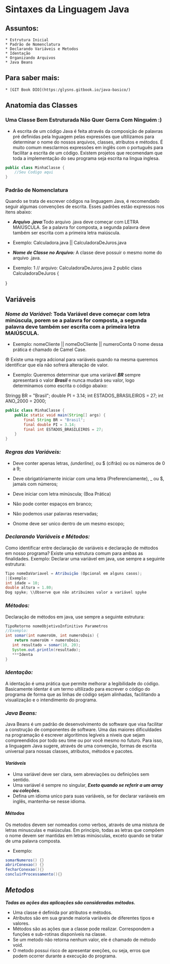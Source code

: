 # Sintaxes da Linguagem Java

## Assuntos:
    * Estrutura Inicial
    * Padrão de Nomenclatura
    * Declarando Variáveis e Metodos
    * Identação
    * Organizando Arquivos
    * Java Beans

## Para saber mais:
    * [GIT Book DIO](https:/glysns.gitbook.io/java-basico/)

## Anatomia das Classes
### Uma Classe Bem Estruturada Não Quer Gerra Com Ninguém :)


* A escrita de um código Java é feita através da composição de palavras pré definidas pela lnguagem pelas expressões que ultilizamos para determinar o nome do nossos arquivos, classes, atributos e métodos.
É muito comum mesclarmos expressões em inglês com o português para facilitar a escrita de um código. Existem projetos que recomendam que toda a implementação do seu programa seja escrita na lingua inglesa.
~~~java
public class MinhaClasse {
    //Seu Codigo aqui
}
~~~ 
### Padrão de Nomenclatura
Quando se trata de escrever códigos na linguagem Java, é recomendado seguir algumas convenções de escrita. Esses padrões estão expressos nos itens abaixo:
* ***Arquivo .java***:Todo arquivo .java deve começar com LETRA MAIÚSCULA.
Se a palavra for composta, a segunda palavra deve também ser escrita com a primeira letra maiúscula.
- Exemplo: Calculadora.java || CalculadoraDeJuros.java
* ***Nome de Classe no Arquivo:*** A classe deve possuir o mesmo nome do arquivo .java.
- Exemplo: 
1 // arquivo: CalculadoraDeJuros.java
2 public class CalculadoraDeJuros {

}

## Variáveis
### ***Nome da Variável:*** Toda Variável deve começar com letra minúscula, porem se a palavra for composta, a segunda palavra deve também ser escrita com a primeira letra MAIÚSCULA.
- Exemplo: nomeCliente || nomeDoCliente || numeroConta
O nome dessa prática é chamado de Camel Case.

&#8471; Existe uma regra adcional para variáveis quando na mesma queremos identificar que ela não sofrerá alteração de valor.
- Exemplo: Queremos determinar que uma variável ***BR*** sempre apresentará o valor ***Brasil*** e nunca mudará seu valor, logo determinamos como escrita o código abaixo:


Stringg BR = "Brasil";
double PI = 3.14;
int ESTADOS_BRASILEIROS = 27;
int ANO_2000 = 2000;

~~~java
public class MinhaClasse { 
    public static void main(String[] args) {
        final String BR = "Brasil";
        final double PI = 3.14;
        final int ESTADOS_BRASILEIROS = 27;
    }
}
~~~

### ***Regras das Variáveis:***
- Deve conter apenas letras, _(underline)_, ou $ (cifrão) ou os números de 0 a 9;

- Deve obrigatóriamente iniciar com uma letra (Preferenciamente), _ ou $, jamais com números;
- Deve iniciar com letra minúscula; (Boa Prática)
- Não pode conter espaços em branco;
- Não podemos usar palavras reservadas;
- Onome deve ser unico dentro de um mesmo escopo;
### ***Declarando Variáveis e Métodos:***
Como identificar entre declaração de variáveis e declaração de métodos em nosso programa? Existe uma estrutura comum para ambas as finalidades.
Exemplo:
Declarar uma variável em java, use sempre a seguinte estrutura:
~~~java
Tipo nomeDaVariavel = Atribuição (Opcional em alguns casos);
||Exemplo:
int idade = 10;
double altura = 1.80;
Dog spyke; \\Observe que não atribuimos valor a variável spyke
~~~
### ***Métodos:***
Declaração de métodos em java, use sempre a seguinte estrutura:
~~~java
TipoRetorno nomeObjetivoInfinitivo Parametros
//Exemplo:
int somar(int numeroUm, int numeroDois) {
    return numeroUm + numeroDois;    
   int resultado = somar(10, 20);
   System.out.println(resultado);
   ***Identa
}
~~~
### ***Identação:***
A identação é uma prática que permite melhorar a legibilidade do código.
Basicamente identar é um termo ultilizado para escrever o código do programa de forma que as linhas de código sejam alinhadas, facilitando a visualização e o intendimento do programa.

### ***Java Beans:***
Java Beans é um padrão de desenvolvimento de software que visa facilitar a construção de componentes de software.
Uma das maiores dificuldades na programação é escrever algoritimos legíveis a niveis que sejam compreendidos por todo seu time ou por você mesmo no futuro. Para isso, a linguagem Java sugere, através de uma convenção, formas de escrita universal para nossas classes, atributos, métodos e pacotes.
#### *Variáveis* ####
- Uma variável deve ser clara, sem abreviações ou definições sem sentido.
- Uma variável é sempre no singular, ***Exeto quando se referir a um array ou coleções***.
- Defina um idioma unico para suas variáveis, se for declarar variáveis em inglês, mantenha-se nesse idioma.
#### *Métodos* ####
Os metodos devem ser nomeados como verbos, através de uma mistura de letras minusculas e maiúsculas. Em principio, todas as letras que compõem o nome devem ser mantidas em letras minúsculas, exceto quando se tratar de uma palavra composta.
- Exemplo:
~~~java
somarNumeros() {}
abrirConexao() {}
fecharConexao(){}
concluirProcessamento(){}
~~~

## ***Metodos*** ##
***Todas as ações das aplicações são consideradas métodos.***
- Uma classe é definida por atributos e métodos.
- Atributos são em sua grande maioria variáveis de diferentes tipos e valores.
- Métodos são as ações que a classe pode realizar. Correspondem a funções e sub-rotinas disponíveis na classe.
- Se um metodo não retorna nenhum valor, ele é chamado de método void.
- O metodo possui risco de apresentar exeções, ou seja, erros que podem ocorrer durante a execução do programa.